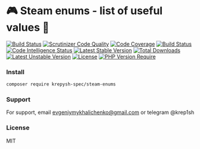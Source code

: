 # 🎮 Steam enums - list of useful values 👾
[![Build Status](https://circleci.com/gh/krepysh-spec/steam-enums.svg?style=shield)](https://circleci.com/gh/krepysh-spec/steam-enums)
[![Scrutinizer Code Quality](https://scrutinizer-ci.com/g/krepysh-spec/steam-enums/badges/quality-score.png?b=main)](https://scrutinizer-ci.com/g/krepysh-spec/steam-enums/?branch=main)
[![Code Coverage](https://scrutinizer-ci.com/g/krepysh-spec/steam-enums/badges/coverage.png?b=main)](https://scrutinizer-ci.com/g/krepysh-spec/steam-enums/?branch=main)
[![Build Status](https://scrutinizer-ci.com/g/krepysh-spec/steam-enums/badges/build.png?b=main)](https://scrutinizer-ci.com/g/krepysh-spec/steam-enums/build-status/main)
[![Code Intelligence Status](https://scrutinizer-ci.com/g/krepysh-spec/steam-enums/badges/code-intelligence.svg?b=main)](https://scrutinizer-ci.com/code-intelligence)
[![Latest Stable Version](http://poser.pugx.org/krepysh-spec/steam-enums/v)](https://packagist.org/packages/krepysh-spec/steam-enums) 
[![Total Downloads](http://poser.pugx.org/krepysh-spec/steam-enums/downloads)](https://packagist.org/packages/krepysh-spec/steam-enums)
[![Latest Unstable Version](http://poser.pugx.org/krepysh-spec/steam-enums/v/unstable)](https://packagist.org/packages/krepysh-spec/steam-enums) 
[![License](http://poser.pugx.org/krepysh-spec/steam-enums/license)](https://packagist.org/packages/krepysh-spec/steam-enums)
[![PHP Version Require](http://poser.pugx.org/krepysh-spec/steam-enums/require/php)](https://packagist.org/packages/krepysh-spec/steam-enums)

### Install
```bash
composer require krepysh-spec/steam-enums
```


### Support

For support, email evgeniymykhalichenko@gmail.com or telegram @krep1sh

### License

MIT
